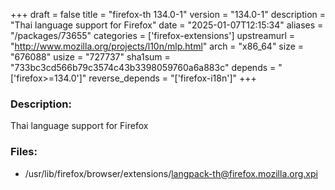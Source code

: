+++
draft = false
title = "firefox-th 134.0-1"
version = "134.0-1"
description = "Thai language support for Firefox"
date = "2025-01-07T12:15:34"
aliases = "/packages/73655"
categories = ['firefox-extensions']
upstreamurl = "http://www.mozilla.org/projects/l10n/mlp.html"
arch = "x86_64"
size = "676088"
usize = "727737"
sha1sum = "733bc3cd566b79c3574c43b3398059760a6a883c"
depends = "['firefox>=134.0']"
reverse_depends = "['firefox-i18n']"
+++
### Description: 
Thai language support for Firefox

### Files: 
* /usr/lib/firefox/browser/extensions/langpack-th@firefox.mozilla.org.xpi
